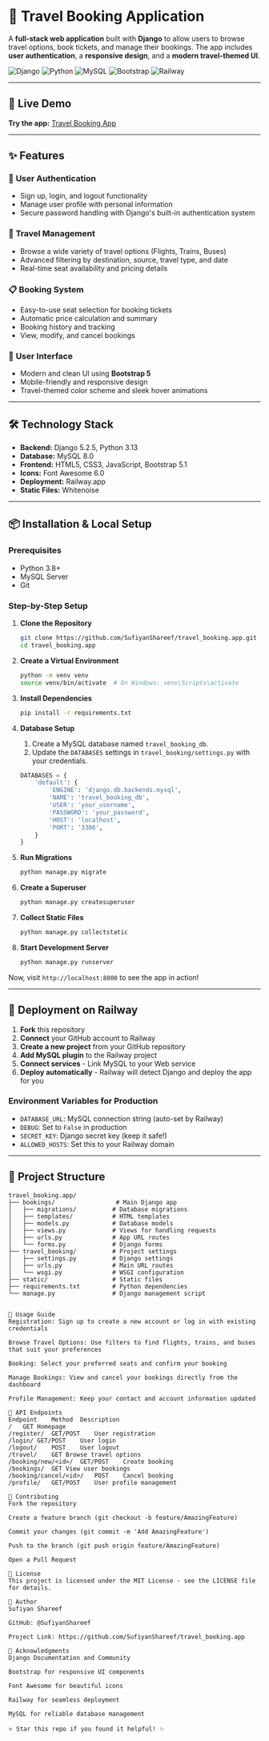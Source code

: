# 🧳 Travel Booking Application

A **full-stack web application** built with **Django** to allow users to browse travel options, book tickets, and manage their bookings. The app includes **user authentication**, a **responsive design**, and a **modern travel-themed UI**.

![Django](https://img.shields.io/badge/Django-5.2.5-green.svg) 
![Python](https://img.shields.io/badge/Python-3.13-blue.svg) 
![MySQL](https://img.shields.io/badge/MySQL-8.0-orange.svg) 
![Bootstrap](https://img.shields.io/badge/Bootstrap-5.1-purple.svg) 
![Railway](https://img.shields.io/badge/Deployed_on-Railway-black.svg)

---

## 🌟 Live Demo

**Try the app:** [Travel Booking App](https://travel-bookings.up.railway.app)

---

## ✨ Features

### 🔐 **User Authentication**
- Sign up, login, and logout functionality
- Manage user profile with personal information
- Secure password handling with Django's built-in authentication system

### 🎫 **Travel Management**
- Browse a wide variety of travel options (Flights, Trains, Buses)
- Advanced filtering by destination, source, travel type, and date
- Real-time seat availability and pricing details

### 📋 **Booking System**
- Easy-to-use seat selection for booking tickets
- Automatic price calculation and summary
- Booking history and tracking
- View, modify, and cancel bookings

### 🎨 **User Interface**
- Modern and clean UI using **Bootstrap 5**
- Mobile-friendly and responsive design
- Travel-themed color scheme and sleek hover animations

---

## 🛠️ Technology Stack

- **Backend:** Django 5.2.5, Python 3.13
- **Database:** MySQL 8.0
- **Frontend:** HTML5, CSS3, JavaScript, Bootstrap 5.1
- **Icons:** Font Awesome 6.0
- **Deployment:** Railway.app
- **Static Files:** Whitenoise

---

## 📦 Installation & Local Setup

### Prerequisites
- Python 3.8+
- MySQL Server
- Git

### Step-by-Step Setup

1. **Clone the Repository**  
    ```bash
    git clone https://github.com/SufiyanShareef/travel_booking.app.git
    cd travel_booking.app
    ```

2. **Create a Virtual Environment**  
    ```bash
    python -m venv venv
    source venv/bin/activate  # On Windows: venv\Scripts\activate
    ```

3. **Install Dependencies**  
    ```bash
    pip install -r requirements.txt
    ```

4. **Database Setup**
    1. Create a MySQL database named `travel_booking_db`.
    2. Update the `DATABASES` settings in `travel_booking/settings.py` with your credentials.
    ```python
    DATABASES = {
        'default': {
            'ENGINE': 'django.db.backends.mysql',
            'NAME': 'travel_booking_db',
            'USER': 'your_username',
            'PASSWORD': 'your_password',
            'HOST': 'localhost',
            'PORT': '3306',
        }
    }
    ```

5. **Run Migrations**  
    ```bash
    python manage.py migrate
    ```

6. **Create a Superuser**  
    ```bash
    python manage.py createsuperuser
    ```

7. **Collect Static Files**  
    ```bash
    python manage.py collectstatic
    ```

8. **Start Development Server**  
    ```bash
    python manage.py runserver
    ```

Now, visit `http://localhost:8000` to see the app in action!

---

## 🚀 Deployment on Railway

1. **Fork** this repository
2. **Connect** your GitHub account to Railway
3. **Create a new project** from your GitHub repository
4. **Add MySQL plugin** to the Railway project
5. **Connect services** - Link MySQL to your Web service
6. **Deploy automatically** - Railway will detect Django and deploy the app for you

### Environment Variables for Production
- `DATABASE_URL`: MySQL connection string (auto-set by Railway)
- `DEBUG`: Set to `False` in production
- `SECRET_KEY`: Django secret key (keep it safe!)
- `ALLOWED_HOSTS`: Set this to your Railway domain

---

## 📁 Project Structure

```plaintext
travel_booking.app/
├── bookings/                 # Main Django app
│   ├── migrations/          # Database migrations
│   ├── templates/           # HTML templates
│   ├── models.py            # Database models
│   ├── views.py             # Views for handling requests
│   ├── urls.py              # App URL routes
│   └── forms.py             # Django forms
├── travel_booking/          # Project settings
│   ├── settings.py          # Django settings
│   ├── urls.py              # Main URL routes
│   └── wsgi.py              # WSGI configuration
├── static/                  # Static files
├── requirements.txt         # Python dependencies
└── manage.py                # Django management script


🎯 Usage Guide
Registration: Sign up to create a new account or log in with existing credentials

Browse Travel Options: Use filters to find flights, trains, and buses that suit your preferences

Booking: Select your preferred seats and confirm your booking

Manage Bookings: View and cancel your bookings directly from the dashboard

Profile Management: Keep your contact and account information updated

🔧 API Endpoints
Endpoint	Method	Description
/	GET	Homepage
/register/	GET/POST	User registration
/login/	GET/POST	User login
/logout/	POST	User logout
/travel/	GET	Browse travel options
/booking/new/<id>/	GET/POST	Create booking
/bookings/	GET	View user bookings
/booking/cancel/<id>/	POST	Cancel booking
/profile/	GET/POST	User profile management

🤝 Contributing
Fork the repository

Create a feature branch (git checkout -b feature/AmazingFeature)

Commit your changes (git commit -m 'Add AmazingFeature')

Push to the branch (git push origin feature/AmazingFeature)

Open a Pull Request

📝 License
This project is licensed under the MIT License - see the LICENSE file for details.

👤 Author
Sufiyan Shareef

GitHub: @SufiyanShareef

Project Link: https://github.com/SufiyanShareef/travel_booking.app

🙏 Acknowledgments
Django Documentation and Community

Bootstrap for responsive UI components

Font Awesome for beautiful icons

Railway for seamless deployment

MySQL for reliable database management

⭐ Star this repo if you found it helpful! ✨



